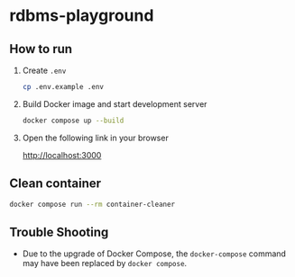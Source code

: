 # rdbms-playground

## How to run

1. Create `.env`

   ```sh
   cp .env.example .env
   ```

2. Build Docker image and start development server

   ```sh
   docker compose up --build
   ```

3. Open the following link in your browser

   <http://localhost:3000>

## Clean container

```sh
docker compose run --rm container-cleaner
```

## Trouble Shooting

- Due to the upgrade of Docker Compose, the `docker-compose` command may have been replaced by `docker compose`.
